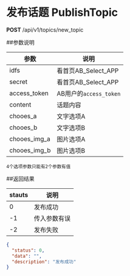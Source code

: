 # 发布话题 PublishTopic

**POST** /api/v1/topics/new_topic

##参数说明

| 参数 | 说明 |
| -- | -- |
| idfs | 看首页AB_Select_APP |
| secret | 看首页AB_Select_APP |
| access_token | AB用户的`access_token` |
| content | 话题内容 |
| chooes_a | 文字选项A |
| chooes_b | 文字选项B |
| chooes_img_a | 图片选项A |
| chooes_img_b | 图片选项B |

`4个选项参数只能有2个参数有值`

##返回结果

| stauts | 说明 |
| -- | -- |
| 0 | 发布成功 |
| -1 | 传入参数有误 |
| -2 | 发布失败 |

```JSON
{
  "status": 0,
  "data": "",
  "description": "发布成功"
}

```

